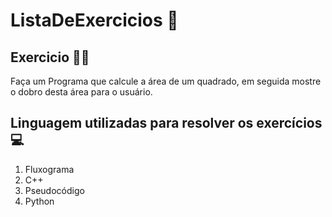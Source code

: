 # ListaDeExercicios 🚀

## Exercicio 👨‍💻

Faça um Programa que calcule a área de um quadrado, em seguida mostre o dobro desta área para o usuário.

## Linguagem utilizadas para resolver os exercícios 💻

1. Fluxograma
2. C++
3. Pseudocódigo
4. Python